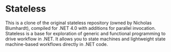 # Stateless

This is a clone of the original stateless repository (owned by Nicholas Blumhardt), compiled for .NET 4.0 with additions for parallel invocation. Stateless is a base for exploration of generic and functional programming to drive workflow in .NET. It allows you to state machines and lightweight state machine-based workflows directly in .NET code.